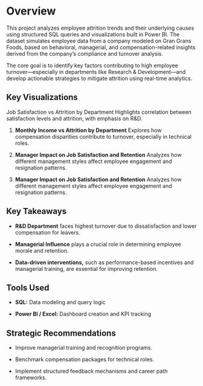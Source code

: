 # Overview
This project analyzes employee attrition trends and their underlying causes using structured SQL queries and visualizations built in Power BI. The dataset simulates employee data from a company modeled on Gran Grans Foods, based on behavioral, managerial, and compensation-related insights derived from the company’s compliance and turnover analysis.

The core goal is to identify key factors contributing to high employee turnover—especially in departments like Research & Development—and develop actionable strategies to mitigate attrition using real-time analytics.

## Key Visualizations
Job Satisfaction vs Attrition by Department
Highlights correlation between satisfaction levels and attrition, with emphasis on R&D.

1. **Monthly Income vs Attrition by Department**
Explores how compensation disparities contribute to turnover, especially in technical roles.

2. **Manager Impact on Job Satisfaction and Retention**
Analyzes how different management styles affect employee engagement and resignation patterns.

3. **Manager Impact on Job Satisfaction and Retention**
Analyzes how different management styles affect employee engagement and resignation patterns.

## Key Takeaways
- **R&D Department** faces highest turnover due to dissatisfaction and lower compensation for leavers.

- **Managerial Influence** plays a crucial role in determining employee morale and retention.

- **Data-driven interventions,** such as performance-based incentives and managerial training, are essential for improving retention.

## Tools Used
- **SQL:** Data modeling and query logic

- **Power BI / Excel:** Dashboard creation and KPI tracking

## Strategic Recommendations
- Improve managerial training and recognition programs.

- Benchmark compensation packages for technical roles.

- Implement structured feedback mechanisms and career path frameworks.




